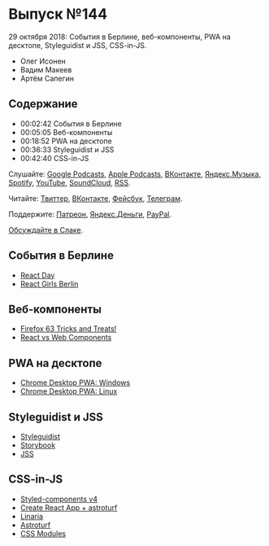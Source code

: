 # Выпуск №144

29 октября 2018: События в Берлине, веб-компоненты, PWA на десктопе, Styleguidist и JSS, CSS-in-JS.

- Олег Исонен
- Вадим Макеев
- Артём Сапегин

## Содержание

- 00:02:42 События в Берлине
- 00:05:05 Веб-компоненты
- 00:18:52 PWA на десктопе
- 00:36:33 Styleguidist и JSS
- 00:42:40 CSS-in-JS

Слушайте: [Google Podcasts](https://podcasts.google.com/?feed=aHR0cHM6Ly93ZWItc3RhbmRhcmRzLnJ1L3BvZGNhc3QvZmVlZC8), [Apple Podcasts](https://podcasts.apple.com/podcast/id1080500016), [ВКонтакте](https://vk.com/podcasts-32017543), [Яндекс.Музыка](https://music.yandex.ru/album/6245956), [Spotify](https://open.spotify.com/show/3rzAcADjpBpXt73L0epTjV), [YouTube](https://www.youtube.com/playlist?list=PLMBnwIwFEFHcwuevhsNXkFTcadeX5R1Go), [SoundCloud](https://soundcloud.com/web-standards), [RSS](https://web-standards.ru/podcast/feed/).

Читайте: [Твиттер](https://twitter.com/webstandards_ru), [ВКонтакте](https://vk.com/webstandards_ru), [Фейсбук](https://www.facebook.com/webstandardsru), [Телеграм](https://t.me/webstandards_ru).

Поддержите: [Патреон](https://www.patreon.com/webstandards_ru), [Яндекс.Деньги](https://money.yandex.ru/to/41001119329753), [PayPal](https://www.paypal.me/pepelsbey).

[Обсуждайте в Слаке](http://slack.web-standards.ru/).

## События в Берлине

- [React Day](https://reactday.berlin/)
- [React Girls Berlin](https://www.meetup.com/ReactJS-Girls-Berlin/)

## Веб-компоненты

- [Firefox 63 Tricks and Treats!](https://hacks.mozilla.org/2018/10/firefox-63-tricks-and-treats/)
- [React vs Web Components](https://youtu.be/plt-iH_47GE)

## PWA на десктопе

- [Chrome Desktop PWA: Windows](https://twitter.com/firt/status/1054442657567727616)
- [Chrome Desktop PWA: Linux](https://twitter.com/firt/status/1054801501653221378)

## Styleguidist и JSS

- [Styleguidist](https://react-styleguidist.js.org/)
- [Storybook](https://storybook.js.org/)
- [JSS](http://cssinjs.org/)

## CSS-in-JS

- [Styled-components v4](https://medium.com/p/fa4d83398a77)
- [Create React App + astroturf](https://twitter.com/sitnikcode/status/1047184700555644928)
- [Linaria](https://github.com/callstack/linaria)
- [Astroturf](https://github.com/4Catalyzer/astroturf)
- [CSS Modules](https://github.com/css-modules/css-modules)
